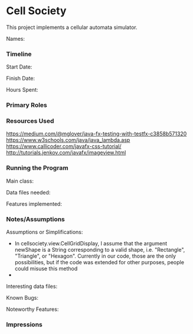Cell Society
====

This project implements a cellular automata simulator.

Names:


### Timeline

Start Date: 

Finish Date: 

Hours Spent:

### Primary Roles


### Resources Used
https://medium.com/@mglover/java-fx-testing-with-testfx-c3858b571320
https://www.w3schools.com/java/java_lambda.asp
https://www.callicoder.com/javafx-css-tutorial/
http://tutorials.jenkov.com/javafx/imageview.html

### Running the Program

Main class:

Data files needed: 

Features implemented:



### Notes/Assumptions

Assumptions or Simplifications:
 * In cellsociety.view.CellGridDisplay, I assume that the argument newShape is a String corresponding to a valid shape, i.e. "Rectangle", "Triangle", or "Hexagon". Currently in our code, those are the only possibilities, but if the code was extended for other purposes, people could misuse this method
 * 

Interesting data files:

Known Bugs:

Noteworthy Features:


### Impressions

